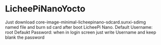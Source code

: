 # LicheePiNanoYocto
Just download core-image-minimal-licheepinano-sdcard.sunxi-sdimg named file and burn sd card after boot LicheePi Nano. 
Default Username: root
Defaukt Password: 
when in login screen just write Username and keep blank the password
